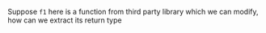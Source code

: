 Suppose `f1` here is a function from third party library which we can modify, how can we extract its return type